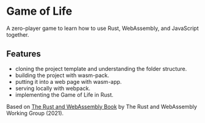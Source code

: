 # Game of Life

A zero-player game to learn how to use Rust, WebAssembly, and JavaScript together.

## Features

- cloning the project template and understanding the folder structure.
- building the project with wasm-pack.
- putting it into a web page with wasm-app.
- serving locally with webpack.
- implementing the Game of Life in Rust.

Based on [The Rust and WebAssembly Book](https://rustwasm.github.io/docs/book/) by The Rust and WebAssembly Working Group (2021).